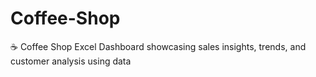 # Coffee-Shop
☕ Coffee Shop Excel Dashboard showcasing sales insights, trends, and customer analysis using data
